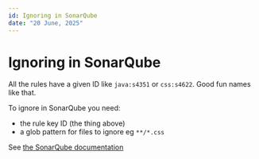 ```yaml
---
id: Ignoring in SonarQube
date: "20 June, 2025"
---
```


# Ignoring in SonarQube

All the rules have a given ID like `java:s4351` or `css:s4622`.
Good fun names like that.

To ignore in SonarQube you need:
- the rule key ID (the thing above)
- a glob pattern for files to ignore eg `**/*.css`

See [the SonarQube documentation](https://docs.sonarsource.com/sonarqube-community-build/project-administration/setting-analysis-scope/advanced-exclusions/)
